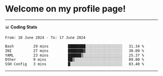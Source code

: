 # Welcome on my profile page!
<!-- print(("dralla"[::-1]+"s").capitalize()) -->

<!-- ---
👨🏻‍💻 **Busy With**
* Learning new Skills.
* Building small Projects.
* Being helpful. -->

---
📊 **Coding Stats**
<!--START_SECTION:waka-->

```txt
From: 10 June 2024 - To: 17 June 2024

Bash         29 mins         ████████░░░░░░░░░░░░░░░░░   31.34 %
INI          27 mins         ███████▓░░░░░░░░░░░░░░░░░   30.09 %
YAML         23 mins         ██████▒░░░░░░░░░░░░░░░░░░   25.37 %
Other        9 mins          ██▒░░░░░░░░░░░░░░░░░░░░░░   09.80 %
SSH Config   3 mins          █░░░░░░░░░░░░░░░░░░░░░░░░   03.40 %
```

<!--END_SECTION:waka-->
---
